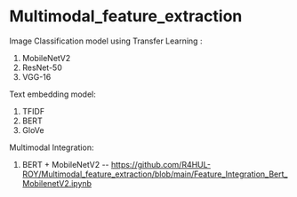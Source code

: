 # Multimodal_feature_extraction

Image Classification model using Transfer Learning :
 1) MobileNetV2
 2) ResNet-50
 3) VGG-16

Text embedding model:
 1) TFIDF
 2) BERT
 3) GloVe

Multimodal Integration:

1) BERT + MobileNetV2   -- https://github.com/R4HUL-ROY/Multimodal_feature_extraction/blob/main/Feature_Integration_Bert_MobilenetV2.ipynb
